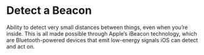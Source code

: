 # Detect a Beacon
Ability to detect very small distances between things, even when you’re inside. This is all made possible through Apple’s iBeacon technology, which are Bluetooth-powered devices that emit low-energy signals iOS can detect and act on.
